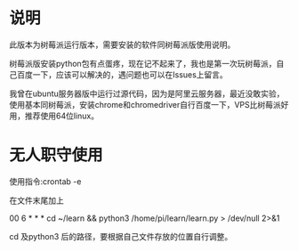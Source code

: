 # 说明

此版本为树莓派运行版本，需要安装的软件同树莓派版使用说明。

树莓派版安装python包有点蛋疼，现在记不起来了，我也是第一次玩树莓派，自己百度一下，应该可以解决的，遇问题也可以在Issues上留言。

我曾在ubuntu服务器版中运行过源代码，因为是阿里云服务器，最近没敢实验，使用基本同树莓派，安装chrome和chromedriver自行百度一下，VPS比树莓派好用，推荐使用64位linux。


# 无人职守使用

使用指令:crontab -e

在文件末尾加上

00 6 * * * cd ~/learn && python3 /home/pi/learn/learn.py > /dev/null 2>&1

cd 及python3 后的路径，要根据自己文件存放的位置自行调整。

